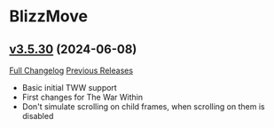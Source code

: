 # BlizzMove

## [v3.5.30](https://github.com/Kiatra/BlizzMove/tree/v3.5.30) (2024-06-08)
[Full Changelog](https://github.com/Kiatra/BlizzMove/compare/v3.5.29...v3.5.30) [Previous Releases](https://github.com/Kiatra/BlizzMove/releases)

- Basic initial TWW support  
- First changes for The War Within  
- Don't simulate scrolling on child frames, when scrolling on them is disabled  
